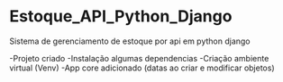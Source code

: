 # Estoque_API_Python_Django
Sistema de gerenciamento de estoque por api em python django



-Projeto criado
-Instalação algumas dependencias
-Criação ambiente virtual (Venv)
-App core adicionado (datas ao criar e modificar objetos)
